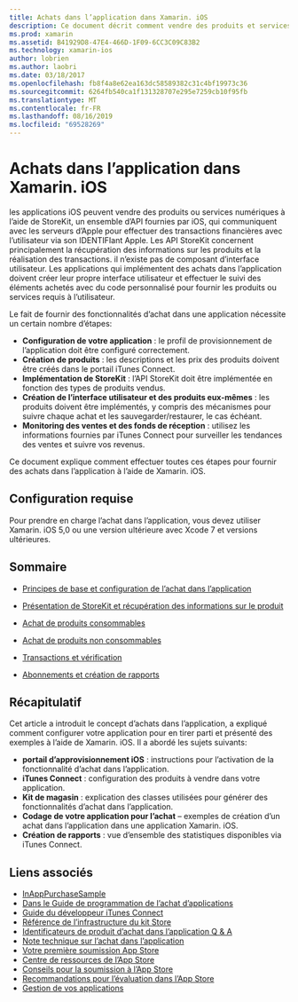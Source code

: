 ```yaml
---
title: Achats dans l’application dans Xamarin. iOS
description: Ce document décrit comment vendre des produits et services numériques à l’aide des API StoreKit. Il contient des liens vers des guides qui traitent de la configuration, des produits consommables, des produits non consommables, des transactions, des abonnements, etc.
ms.prod: xamarin
ms.assetid: B41929D8-47E4-466D-1F09-6CC3C09C83B2
ms.technology: xamarin-ios
author: lobrien
ms.author: laobri
ms.date: 03/18/2017
ms.openlocfilehash: fb8f4a8e62ea163dc58589382c31c4bf19973c36
ms.sourcegitcommit: 6264fb540ca1f131328707e295e7259cb10f95fb
ms.translationtype: MT
ms.contentlocale: fr-FR
ms.lasthandoff: 08/16/2019
ms.locfileid: "69528269"
---
```

# <a name="in-app-purchasing-in-xamarinios"></a>Achats dans l’application dans Xamarin. iOS

les applications iOS peuvent vendre des produits ou services numériques à l’aide de StoreKit, un ensemble d’API fournies par iOS, qui communiquent avec les serveurs d’Apple pour effectuer des transactions financières avec l’utilisateur via son IDENTIFIant Apple. Les API StoreKit concernent principalement la récupération des informations sur les produits et la réalisation des transactions. il n’existe pas de composant d’interface utilisateur. Les applications qui implémentent des achats dans l’application doivent créer leur propre interface utilisateur et effectuer le suivi des éléments achetés avec du code personnalisé pour fournir les produits ou services requis à l’utilisateur.

Le fait de fournir des fonctionnalités d’achat dans une application nécessite un certain nombre d’étapes:

- **Configuration de votre application** : le profil de provisionnement de l’application doit être configuré correctement.
- **Création de produits** : les descriptions et les prix des produits doivent être créés dans le portail iTunes Connect.
- **Implémentation de StoreKit** : l’API StoreKit doit être implémentée en fonction des types de produits vendus.
- **Création de l’interface utilisateur et des produits eux-mêmes** : les produits doivent être implémentés, y compris des mécanismes pour suivre chaque achat et les sauvegarder/restaurer, le cas échéant.
- **Monitoring des ventes et des fonds de réception** : utilisez les informations fournies par iTunes Connect pour surveiller les tendances des ventes et suivre vos revenus.

Ce document explique comment effectuer toutes ces étapes pour fournir des achats dans l’application à l’aide de Xamarin. iOS.

## <a name="requirements"></a>Configuration requise

Pour prendre en charge l’achat dans l’application, vous devez utiliser Xamarin. iOS 5,0 ou une version ultérieure avec Xcode 7 et versions ultérieures.

## <a name="contents"></a>Sommaire

* [Principes de base et configuration de l’achat dans l’application](~/ios/platform/in-app-purchasing/in-app-purchase-basics-and-configuration.md)

* [Présentation de StoreKit et récupération des informations sur le produit](~/ios/platform/in-app-purchasing/store-kit-overview-and-retreiving-product-information.md)

* [Achat de produits consommables](~/ios/platform/in-app-purchasing/purchasing-consumable-products.md)

* [Achat de produits non consommables](~/ios/platform/in-app-purchasing/purchasing-non-consumable-products.md)

* [Transactions et vérification](~/ios/platform/in-app-purchasing/transactions-and-verification.md)

* [Abonnements et création de rapports](~/ios/platform/in-app-purchasing/subscriptions-and-reporting.md)

## <a name="summary"></a>Récapitulatif

Cet article a introduit le concept d’achats dans l’application, a expliqué comment configurer votre application pour en tirer parti et présenté des exemples à l’aide de Xamarin. iOS. Il a abordé les sujets suivants:

- **portail d’approvisionnement iOS** : instructions pour l’activation de la fonctionnalité d’achat dans l’application.
- **iTunes Connect** : configuration des produits à vendre dans votre application.
- **Kit de magasin** : explication des classes utilisées pour générer des fonctionnalités d’achat dans l’application.
- **Codage de votre application pour l’achat** – exemples de création d’un achat dans l’application dans une application Xamarin. iOS.
- **Création de rapports** : vue d’ensemble des statistiques disponibles via iTunes Connect.


## <a name="related-links"></a>Liens associés

- [InAppPurchaseSample](https://docs.microsoft.com/en-us/samples/xamarin/ios-samples/storekit/)
- [Dans le Guide de programmation de l’achat d’applications](https://developer.apple.com/library/ios/documentation/NetworkingInternet/Conceptual/StoreKitGuide/Introduction.html)
- [Guide du développeur iTunes Connect](https://developer.apple.com/library/ios/documentation/LanguagesUtilities/Conceptual/iTunesConnect_Guide/iTunesConnect_Guide.pdf)
- [Référence de l’infrastructure du kit Store](https://developer.apple.com/library/ios/documentation/StoreKit/Reference/StoreKit_Collection/StoreKit_Collection.pdf)
- [Identificateurs de produit d’achat dans l’application Q & A](https://developer.apple.com/library/ios/#qa/qa1329/_index.html)
- [Note technique sur l’achat dans l’application](https://developer.apple.com/library/ios/#technotes/tn2259/_index.html)
- [Votre première soumission App Store](https://developer.apple.com/library/ios/documentation/IDEs/Conceptual/AppDistributionGuide/Introduction/Introduction.html)
- [Centre de ressources de l’App Store](https://developer.apple.com/appstore/index.html)
- [Conseils pour la soumission à l’App Store](https://developer.apple.com/appstore/resources/submission/tips.html)
- [Recommandations pour l’évaluation dans l’App Store](https://developer.apple.com/appstore/resources/approval/guidelines.html)
- [Gestion de vos applications](https://developer.apple.com/appstore/resources/managing/index.html)
